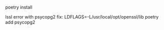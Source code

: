 poetry install 

lssl error with psycopg2 fix:
LDFLAGS=-L/usr/local/opt/openssl/lib poetry add psycopg2
